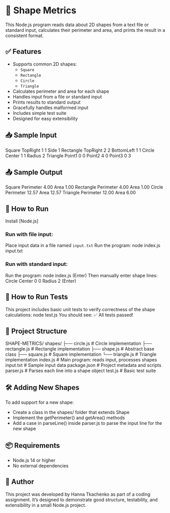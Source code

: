 # 📐 Shape Metrics

This Node.js program reads data about 2D shapes from a text file or standard input, calculates their perimeter and area, and prints the result in a consistent format.

## ✅ Features

- Supports common 2D shapes:
  - `Square`
  - `Rectangle`
  - `Circle`
  - `Triangle`
- Calculates perimeter and area for each shape
- Handles input from a file or standard input
- Prints results to standard output
- Gracefully handles malformed input
- Includes simple test suite
- Designed for easy extensibility

## 📥 Sample Input

Square TopRight 1 1 Side 1
Rectangle TopRight 2 2 BottomLeft 1 1
Circle Center 1 1 Radius 2
Triangle Point1 0 0 Point2 4 0 Point3 0 3

## 📤 Sample Output

Square Perimeter 4.00 Area 1.00
Rectangle Perimeter 4.00 Area 1.00
Circle Perimeter 12.57 Area 12.57
Triangle Perimeter 12.00 Area 6.00

## 🚀 How to Run

Install [Node.js]
### Run with file input:
Place input data in a file named `input.txt`
Run the program: node index.js input.txt
### Run with standard input:
Run the program: node index.js   (Enter)
Then manually enter shape lines: Circle Center 0 0 Radius 2   (Enter)

## 🧪 How to Run Tests
This project includes basic unit tests to verify correctness of the shape calculations: node test.js
You should see:
✅ All tests passed!

## 📁 Project Structure 
SHAPE-METRICS/
  shapes/
    ├── circle.js       # Circle implementation
    ├── rectangle.js    # Rectangle implementation
    ├── shape.js        # Abstract base class
    ├── square.js       # Square implementation
    └── triangle.js     # Triangle implementation
  index.js         # Main program: reads input, processes shapes
  input.txt        # Sample input data
  package.json     # Project metadata and scripts
  parser.js        # Parses each line into a shape object
  test.js          # Basic test suite

## 🛠️ Adding New Shapes
To add support for a new shape:
- Create a class in the shapes/ folder that extends Shape
- Implement the getPerimeter() and getArea() methods
- Add a case in parseLine() inside parser.js to parse the input line for the new shape

## 📦 Requirements
- Node.js 14 or higher
- No external dependencies

## 👤 Author
This project was developed by Hanna Tkachenko as part of a coding assignment.
It’s designed to demonstrate good structure, testability, and extensibility in a small Node.js project.